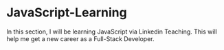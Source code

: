 # JavaScript-Learning

In this section, I will be learning JavaScript via Linkedin Teaching.
This will help me get a new career as a Full-Stack Developer.
